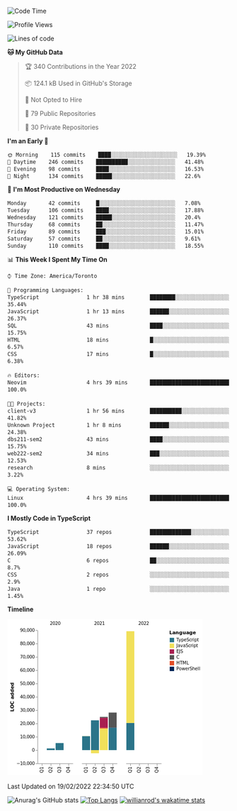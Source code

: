 <!--START_SECTION:waka-->
![Code Time](http://img.shields.io/badge/Code%20Time-154%20hrs%2015%20mins-blue)

![Profile Views](http://img.shields.io/badge/Profile%20Views-17-blue)

![Lines of code](https://img.shields.io/badge/From%20Hello%20World%20I%27ve%20Written-180%20Thousand%20lines%20of%20code-blue)

**🐱 My GitHub Data** 

> 🏆 340 Contributions in the Year 2022
 > 
> 📦 124.1 kB Used in GitHub's Storage 
 > 
> 🚫 Not Opted to Hire
 > 
> 📜 79 Public Repositories 
 > 
> 🔑 30 Private Repositories  
 > 
**I'm an Early 🐤** 

```text
🌞 Morning    115 commits    ████░░░░░░░░░░░░░░░░░░░░░   19.39% 
🌆 Daytime    246 commits    ██████████░░░░░░░░░░░░░░░   41.48% 
🌃 Evening    98 commits     ████░░░░░░░░░░░░░░░░░░░░░   16.53% 
🌙 Night      134 commits    █████░░░░░░░░░░░░░░░░░░░░   22.6%

```
📅 **I'm Most Productive on Wednesday** 

```text
Monday       42 commits     █░░░░░░░░░░░░░░░░░░░░░░░░   7.08% 
Tuesday      106 commits    ████░░░░░░░░░░░░░░░░░░░░░   17.88% 
Wednesday    121 commits    █████░░░░░░░░░░░░░░░░░░░░   20.4% 
Thursday     68 commits     ██░░░░░░░░░░░░░░░░░░░░░░░   11.47% 
Friday       89 commits     ███░░░░░░░░░░░░░░░░░░░░░░   15.01% 
Saturday     57 commits     ██░░░░░░░░░░░░░░░░░░░░░░░   9.61% 
Sunday       110 commits    ████░░░░░░░░░░░░░░░░░░░░░   18.55%

```


📊 **This Week I Spent My Time On** 

```text
⌚︎ Time Zone: America/Toronto

💬 Programming Languages: 
TypeScript               1 hr 38 mins        ████████░░░░░░░░░░░░░░░░░   35.44% 
JavaScript               1 hr 13 mins        ██████░░░░░░░░░░░░░░░░░░░   26.37% 
SQL                      43 mins             ████░░░░░░░░░░░░░░░░░░░░░   15.75% 
HTML                     18 mins             █░░░░░░░░░░░░░░░░░░░░░░░░   6.57% 
CSS                      17 mins             █░░░░░░░░░░░░░░░░░░░░░░░░   6.38%

🔥 Editors: 
Neovim                   4 hrs 39 mins       █████████████████████████   100.0%

🐱‍💻 Projects: 
client-v3                1 hr 56 mins        ██████████░░░░░░░░░░░░░░░   41.82% 
Unknown Project          1 hr 8 mins         ██████░░░░░░░░░░░░░░░░░░░   24.38% 
dbs211-sem2              43 mins             ████░░░░░░░░░░░░░░░░░░░░░   15.75% 
web222-sem2              34 mins             ███░░░░░░░░░░░░░░░░░░░░░░   12.53% 
research                 8 mins              ░░░░░░░░░░░░░░░░░░░░░░░░░   3.22%

💻 Operating System: 
Linux                    4 hrs 39 mins       █████████████████████████   100.0%

```

**I Mostly Code in TypeScript** 

```text
TypeScript               37 repos            █████████████░░░░░░░░░░░░   53.62% 
JavaScript               18 repos            ██████░░░░░░░░░░░░░░░░░░░   26.09% 
C                        6 repos             ██░░░░░░░░░░░░░░░░░░░░░░░   8.7% 
CSS                      2 repos             ░░░░░░░░░░░░░░░░░░░░░░░░░   2.9% 
Java                     1 repo              ░░░░░░░░░░░░░░░░░░░░░░░░░   1.45%

```


**Timeline**

![Chart not found](https://raw.githubusercontent.com/wise-introvert/wise-introvert/master/charts/bar_graph.png) 


 Last Updated on 19/02/2022 22:34:50 UTC
<!--END_SECTION:waka-->

![Anurag's GitHub stats](https://github-readme-stats.vercel.app/api?username=wise-introvert&count_private=true&show_icons=true)
[![Top Langs](https://github-readme-stats.vercel.app/api/top-langs/?username=wise-introvert&langs_count=10)](https://github.com/anuraghazra/github-readme-stats)
[![willianrod's wakatime stats](https://github-readme-stats.vercel.app/api/wakatime?username=wiseintrovert)](https://github.com/anuraghazra/github-readme-stats)
